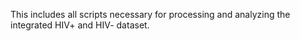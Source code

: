 This includes all scripts necessary for processing and analyzing the integrated HIV+ and HIV- dataset.
